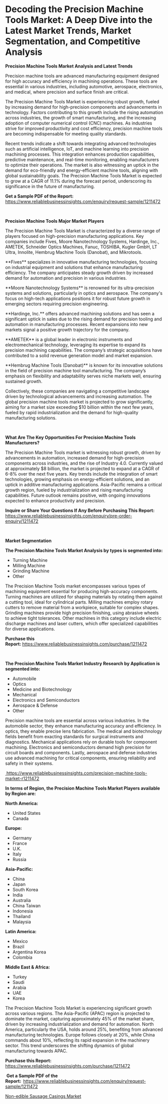 <p><h1>Decoding the Precision Machine Tools Market: A Deep Dive into the Latest Market Trends, Market Segmentation, and Competitive Analysis</h1></p><p><strong>Precision Machine Tools Market Analysis and Latest Trends</strong></p>
<p><p>Precision machine tools are advanced manufacturing equipment designed for high accuracy and efficiency in machining operations. These tools are essential in various industries, including automotive, aerospace, electronics, and medical, where precision and surface finish are critical.</p><p>The Precision Machine Tools Market is experiencing robust growth, fueled by increasing demand for high-precision components and advancements in technology. Factors contributing to this growth include the rising automation across industries, the growth of smart manufacturing, and the increasing adoption of computer numerical control (CNC) machines. As industries strive for improved productivity and cost efficiency, precision machine tools are becoming indispensable for meeting quality standards.</p><p>Recent trends indicate a shift towards integrating advanced technologies such as artificial intelligence, IoT, and machine learning into precision machining processes. This integration enhances production capabilities, predictive maintenance, and real-time monitoring, enabling manufacturers to optimize their operations. The market is also witnessing an uptick in the demand for eco-friendly and energy-efficient machine tools, aligning with global sustainability goals. The Precision Machine Tools Market is expected to grow at a CAGR of 11.1% during the forecast period, underscoring its significance in the future of manufacturing.</p></p>
<p><strong>Get a Sample PDF of the Report:&nbsp;</strong> <a href="https://www.reliablebusinessinsights.com/enquiry/request-sample/1211472?utm_campaign=2248&utm_medium=2&utm_source=Github&utm_content=ia&utm_term=24032025&utm_id=precision-machine-tools">https://www.reliablebusinessinsights.com/enquiry/request-sample/1211472</a></p>
<p>&nbsp;</p>
<p><strong>Precision Machine Tools Major Market Players</strong></p>
<p><p>The Precision Machine Tools Market is characterized by a diverse range of players focused on high-precision manufacturing applications. Key companies include Fives, Moore Nanotechnology Systems, Hardinge, Inc., AMETEK, Schneider Optics Machines, Fanuc, TOSHIBA, Kugler GmbH, LT Ultra, Innolite, Hembrug Machine Tools (Danobat), and Mikrotools.</p><p>**Fives** specializes in innovative manufacturing technologies, focusing on industrial equipment and solutions that enhance manufacturing efficiency. The company anticipates steady growth driven by increased demand for automation and precision in various industries.</p><p>**Moore Nanotechnology Systems** is renowned for its ultra-precision systems and solutions, particularly in optics and aerospace. The company's focus on high-tech applications positions it for robust future growth in emerging sectors requiring precision engineering.</p><p>**Hardinge, Inc.** offers advanced machining solutions and has seen a significant uptick in sales due to the rising demand for precision tooling and automation in manufacturing processes. Recent expansions into new markets signal a positive growth trajectory for the company.</p><p>**AMETEK** is a global leader in electronic instruments and electromechanical technology, leveraging its expertise to expand its precision machining capabilities. The company’s strategic acquisitions have contributed to a solid revenue generation model and market expansion.</p><p>**Hembrug Machine Tools (Danobat)** is known for its innovative solutions in the field of precision machine tool manufacturing. The company’s emphasis on flexibility and adaptability serves niche markets well, ensuring sustained growth.</p><p>Collectively, these companies are navigating a competitive landscape driven by technological advancements and increasing automation. The global precision machine tools market is projected to grow significantly, aiming for a market size exceeding $10 billion within the next few years, fueled by rapid industrialization and the demand for high-quality manufacturing solutions.</p></p>
<p>&nbsp;</p>
<p><strong>What Are The Key Opportunities For Precision Machine Tools Manufacturers?</strong></p>
<p><p>The Precision Machine Tools market is witnessing robust growth, driven by advancements in automation, increased demand for high-precision components across industries, and the rise of Industry 4.0. Currently valued at approximately $8 billion, the market is projected to expand at a CAGR of 6-8% over the next five years. Key trends include the integration of smart technologies, growing emphasis on energy-efficient solutions, and an uptick in additive manufacturing applications. Asia-Pacific remains a critical growth region, fueled by industrialization and rising manufacturing capabilities. Future outlook remains positive, with ongoing innovations expected to enhance productivity and precision.</p></p>
<p><strong>Inquire or Share Your Questions If Any Before Purchasing This Report:</strong> <a href="https://www.reliablebusinessinsights.com/enquiry/pre-order-enquiry/1211472?utm_campaign=2248&utm_medium=2&utm_source=Github&utm_content=ia&utm_term=24032025&utm_id=precision-machine-tools">https://www.reliablebusinessinsights.com/enquiry/pre-order-enquiry/1211472</a></p>
<p>&nbsp;</p>
<p><strong>Market Segmentation</strong></p>
<p><strong>The Precision Machine Tools Market Analysis by types is segmented into:</strong></p>
<p><ul><li>Turning Machine</li><li>Milling Machine</li><li>Grinding Machine</li><li>Other</li></ul></p>
<p><p>The Precision Machine Tools market encompasses various types of machining equipment essential for producing high-accuracy components. Turning machines are utilized for shaping materials by rotating them against a cutting tool, ideal for cylindrical parts. Milling machines employ rotary cutters to remove material from a workpiece, suitable for complex shapes. Grinding machines provide high precision finishing, using abrasive wheels to achieve tight tolerances. Other machines in this category include electric discharge machines and laser cutters, which offer specialized capabilities for diverse applications.</p></p>
<p><strong>Purchase this Report:&nbsp;</strong><a href="https://www.reliablebusinessinsights.com/purchase/1211472?utm_campaign=2248&utm_medium=2&utm_source=Github&utm_content=ia&utm_term=24032025&utm_id=precision-machine-tools">https://www.reliablebusinessinsights.com/purchase/1211472</a></p>
<p>&nbsp;</p>
<p><strong>The Precision Machine Tools Market Industry Research by Application is segmented into:</strong></p>
<p><ul><li>Automobile</li><li>Optics</li><li>Medicine and Biotechnology</li><li>Mechanical</li><li>Electronics and Semiconductors</li><li>Aerospace & Defense</li><li>Other</li></ul></p>
<p><p>Precision machine tools are essential across various industries. In the automobile sector, they enhance manufacturing accuracy and efficiency. In optics, they enable precise lens fabrication. The medical and biotechnology fields benefit from exacting standards for surgical instruments and diagnostics. Mechanical applications rely on durable tools for component machining. Electronics and semiconductors demand high precision for circuit boards and components. Lastly, aerospace and defense industries use advanced machining for critical components, ensuring reliability and safety in their systems.</p></p>
<p><a href="https://www.reliablebusinessinsights.com/precision-machine-tools-market-r1211472?utm_campaign=2248&utm_medium=2&utm_source=Github&utm_content=ia&utm_term=24032025&utm_id=precision-machine-tools">&nbsp;https://www.reliablebusinessinsights.com/precision-machine-tools-market-r1211472</a></p>
<p><strong>In terms of Region, the Precision Machine Tools Market Players available by Region are:</strong></p>
<p>
    <p> <strong> North America: </strong>
        <ul>
            <li>United States</li>
            <li>Canada</li>
        </ul>
        </p> 
    <p> <strong> Europe: </strong>
        <ul>
            <li>Germany</li>
            <li>France</li>
            <li>U.K.</li>
            <li>Italy</li>
            <li>Russia</li>
        </ul>
        </p> 
    <p> <strong> Asia-Pacific: </strong>
        <ul>
            <li>China</li>
            <li>Japan</li>
            <li>South Korea</li>
            <li>India</li>
            <li>Australia</li>
            <li>China Taiwan</li>
            <li>Indonesia</li>
            <li>Thailand</li>
            <li>Malaysia</li>
        </ul>
        </p> 
    <p> <strong> Latin America: </strong>
        <ul>
            <li>Mexico</li>
            <li>Brazil</li>
            <li>Argentina Korea</li>
            <li>Colombia</li>
        </ul>
        </p> 
    <p> <strong> Middle East & Africa: </strong>
        <ul>
            <li>Turkey</li>
            <li>Saudi</li>
            <li>Arabia</li>
            <li>UAE</li>
            <li>Korea</li>
        </ul>
    </p>
    </p>
<p><p>The Precision Machine Tools Market is experiencing significant growth across various regions. The Asia-Pacific (APAC) region is projected to dominate the market, capturing approximately 45% of the market share, driven by increasing industrialization and demand for automation. North America, particularly the USA, holds around 25%, benefiting from advanced manufacturing technologies. Europe follows closely at 20%, while China commands about 10%, reflecting its rapid expansion in the machinery sector. This trend underscores the shifting dynamics of global manufacturing towards APAC.</p></p>
<p><strong>Purchase this Report: </strong><a href="https://www.reliablebusinessinsights.com/purchase/1211472?utm_campaign=2248&utm_medium=2&utm_source=Github&utm_content=ia&utm_term=24032025&utm_id=precision-machine-tools">https://www.reliablebusinessinsights.com/purchase/1211472</a></p>
<p>&nbsp;<strong>Get a Sample PDF of the Report:&nbsp;&nbsp;</strong><a href="https://www.reliablebusinessinsights.com/enquiry/request-sample/1211472?utm_campaign=2248&utm_medium=2&utm_source=Github&utm_content=ia&utm_term=24032025&utm_id=precision-machine-tools">https://www.reliablebusinessinsights.com/enquiry/request-sample/1211472</a></p>
<p><strong></strong></p>
<p><p><a href="https://github.com/aslinalirey9/Market-Research-Report-List-1/blob/main/non-edible-sausage-casings-market.md?utm_campaign=2248&utm_medium=2&utm_source=Github&utm_content=ia&utm_term=24032025&utm_id=precision-machine-tools">Non-edible Sausage Casings Market</a></p></p>